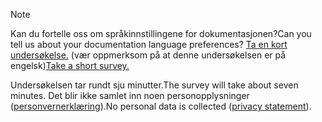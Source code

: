 > [!NOTE]
><span data-ttu-id="3b3cd-101">Kan du fortelle oss om språkinnstillingene for dokumentasjonen?</span><span class="sxs-lookup"><span data-stu-id="3b3cd-101">Can you tell us about your documentation language preferences?</span></span> <span data-ttu-id="3b3cd-102">[Ta en kort undersøkelse.](https://aka.ms/BAG_Docs_Language_Survey) (vær oppmerksom på at denne undersøkelsen er på engelsk)</span><span class="sxs-lookup"><span data-stu-id="3b3cd-102">[Take a short survey.](https://aka.ms/BAG_Docs_Language_Survey)</span></span>
>
><span data-ttu-id="3b3cd-103">Undersøkelsen tar rundt sju minutter.</span><span class="sxs-lookup"><span data-stu-id="3b3cd-103">The survey will take about seven minutes.</span></span> <span data-ttu-id="3b3cd-104">Det blir ikke samlet inn noen personopplysninger ([personvernerklæring](https://go.microsoft.com/fwlink/?LinkId=521839)).</span><span class="sxs-lookup"><span data-stu-id="3b3cd-104">No personal data is collected ([privacy statement](https://go.microsoft.com/fwlink/?LinkId=521839)).</span></span>
